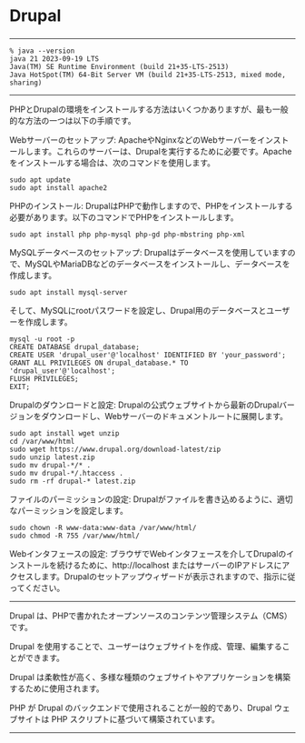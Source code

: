 ###
# Drupal
###

---
```
% java --version
java 21 2023-09-19 LTS
Java(TM) SE Runtime Environment (build 21+35-LTS-2513)
Java HotSpot(TM) 64-Bit Server VM (build 21+35-LTS-2513, mixed mode, sharing)
```
---

PHPとDrupalの環境をインストールする方法はいくつかありますが、最も一般的な方法の一つは以下の手順です。

Webサーバーのセットアップ: ApacheやNginxなどのWebサーバーをインストールします。これらのサーバーは、Drupalを実行するために必要です。Apacheをインストールする場合は、次のコマンドを使用します。
```
sudo apt update
sudo apt install apache2
```
PHPのインストール: DrupalはPHPで動作しますので、PHPをインストールする必要があります。以下のコマンドでPHPをインストールします。
```
sudo apt install php php-mysql php-gd php-mbstring php-xml
```
MySQLデータベースのセットアップ: Drupalはデータベースを使用していますので、MySQLやMariaDBなどのデータベースをインストールし、データベースを作成します。
```
sudo apt install mysql-server
```
そして、MySQLにrootパスワードを設定し、Drupal用のデータベースとユーザーを作成します。

```
mysql -u root -p
CREATE DATABASE drupal_database;
CREATE USER 'drupal_user'@'localhost' IDENTIFIED BY 'your_password';
GRANT ALL PRIVILEGES ON drupal_database.* TO 'drupal_user'@'localhost';
FLUSH PRIVILEGES;
EXIT;
```
Drupalのダウンロードと設定: Drupalの公式ウェブサイトから最新のDrupalバージョンをダウンロードし、Webサーバーのドキュメントルートに展開します。
```
sudo apt install wget unzip
cd /var/www/html
sudo wget https://www.drupal.org/download-latest/zip
sudo unzip latest.zip
sudo mv drupal-*/* .
sudo mv drupal-*/.htaccess .
sudo rm -rf drupal-* latest.zip
```
ファイルのパーミッションの設定: Drupalがファイルを書き込めるように、適切なパーミッションを設定します。
```
sudo chown -R www-data:www-data /var/www/html/
sudo chmod -R 755 /var/www/html/
```
Webインタフェースの設定: ブラウザでWebインタフェースを介してDrupalのインストールを続けるために、http://localhost またはサーバーのIPアドレスにアクセスします。Drupalのセットアップウィザードが表示されますので、指示に従ってください。

---

Drupal は、PHPで書かれたオープンソースのコンテンツ管理システム（CMS）です。

Drupal を使用することで、ユーザーはウェブサイトを作成、管理、編集することができます。

Drupal は柔軟性が高く、多様な種類のウェブサイトやアプリケーションを構築するために使用されます。

PHP が Drupal のバックエンドで使用されることが一般的であり、Drupal ウェブサイトは PHP スクリプトに基づいて構築されています。

---
